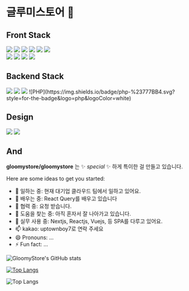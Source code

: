 # 글루미스토어 👋

## Front Stack
<span>
<img src="https://img.shields.io/badge/-TypeScript-%233178C6?style=for-the-badge&logo=TypeScript&logoColor=white">
<img src="https://img.shields.io/badge/-JavaScript-%23F7DF1E?style=for-the-badge&logo=JavaScript&logoColor=black">
<img src="https://img.shields.io/badge/-Next.js-%23000000?style=for-the-badge&logo=Next.js&logoColor=#FFFFFF">
<img src="https://img.shields.io/badge/-React-%2323272F?style=for-the-badge&logo=React&logoColor=61DAFB">
<img src="https://img.shields.io/badge/-Redux-%23764ABC?style=for-the-badge&logo=Redux&logoColor=white">
<img src="https://img.shields.io/badge/vue.js-4FC08D?style=for-the-badge&logo=vue.js&logoColor=white"> 
<br>
<img src="https://img.shields.io/badge/-HTML-%23E34F26?style=for-the-badge&logo=HTML5&logoColor=white">
<img src="https://img.shields.io/badge/-CSS-%231572B6?style=for-the-badge&logo=CSS3&logoColor=white">
<img src="https://img.shields.io/badge/-Sass-%23CC6699?style=for-the-badge&logo=Sass&logoColor=white">
<img src="https://img.shields.io/badge/-Webpack-%238DD6F9?style=for-the-badge&logo=Webpack&logoColor=white">
</span>

## Backend Stack
<span>
<img src="https://img.shields.io/badge/node.js-339933?style=for-the-badge&logo=Node.js&logoColor=white">
<img src="https://img.shields.io/badge/express-000000?style=for-the-badge&logo=express&logoColor=white">
<img src="https://img.shields.io/badge/-Mongodb-%23001E2B?style=for-the-badge&logo=Mongodb&logoColor=#47A248">
![PHP](https://img.shields.io/badge/php-%23777BB4.svg?style=for-the-badge&logo=php&logoColor=white)
</span>

## Design
<span>
<img src="https://img.shields.io/badge/-Adobe-%23FF0000?style=for-the-badge&logo=Adobe&logoColor=white">
<img src="https://img.shields.io/badge/-Figma-%23222222?style=for-the-badge&logo=Figma&logoColor=white">
</span>

## And
**gloomystore/gloomystore** 는 ✨ _special_ ✨ 하게 특이한 걸 만들고 있습니다.

Here are some ideas to get you started:

- 🔭 일하는 중: 현재 대기업 클라우드 팀에서 일하고 있어요.
- 🌱 배우는 중: React Query를 배우고 있습니다
- 👯 협력 중: 요청 받습니다.
- 🤔 도움을 찾는 중: 아직 혼자서 잘 나아가고 있습니다.
- 💬 실무 사용 중: Nextjs, Reactjs, Vuejs, 등 SPA를 다루고 있어요.
- 📫 kakao: uptownboy7로 연락 주세요
- 😄 Pronouns: ...
- ⚡ Fun fact: ...

![GloomyStore's GitHub stats](https://github-readme-stats.vercel.app/api?username=gloomystore&show_icons=true&theme=radical)

[![Top Langs](https://github-readme-stats.vercel.app/api/top-langs/?username=gloomystore&theme=dark)](https://github.com/anuraghazra/github-readme-stats)

![Top Langs](https://github-readme-stats.vercel.app/api/top-langs/?username=gloomystore&layout=compact&theme=dark)

<!-- [![Top Langs](https://github-readme-stats.vercel.app/api/top-langs/?username=gloomystore&layout=pie&theme=dark)](https://github.com/anuraghazra/github-readme-stats) -->
